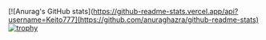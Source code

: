 [![Anurag's GitHub stats](https://github-readme-stats.vercel.app/api?username=Keito777](https://github.com/anuraghazra/github-readme-stats)
[![trophy](https://github-profile-trophy.vercel.app/?username=Keito777&theme=onedark)](https://github.com/ryo-ma/github-profile-trophy)
